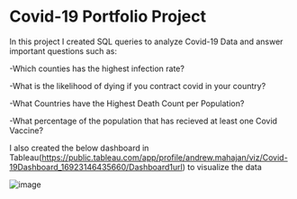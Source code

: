 # Covid-19 Portfolio Project

In this project I created SQL queries to analyze Covid-19 Data and answer important questions such as:

-Which counties has the highest infection rate?

-What is the likelihood of dying if you contract covid in your country?

-What Countries have the Highest Death Count per Population?

-What percentage of the population that has recieved at least one Covid Vaccine?

I also created the below dashboard in Tableau(https://public.tableau.com/app/profile/andrew.mahajan/viz/Covid-19Dashboard_16923146435660/Dashboard1url) to visualize the data

![image](https://github.com/AndrewMahajan/PortfolioProjects/assets/1800480/c89bf900-ed27-421d-a5f0-57a4c2f26739)





